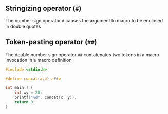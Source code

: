 ## Stringizing operator (`#`)

The number sign operator `#` causes the argument to macro to be enclosed in double quotes

## Token-pasting operator (`##`)

The double number sign operator `##` contatenates two tokens in a macro invocation in a macro definition

```c
#include <stdio.h>

#define concat(a,b) a##b

int main() {
    int xy = 20;
    printf("%d", concat(x, y));
    return 0;
}
```

